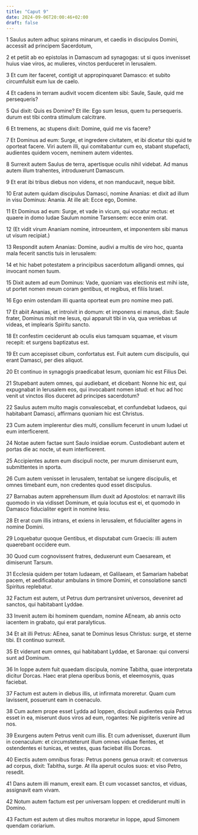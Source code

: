 ```yaml
---
title: "Caput 9"
date: 2024-09-06T20:00:46+02:00
draft: false
---
```



1 Saulus autem adhuc spirans minarum, et caedis in discipulos Domini, accessit ad principem Sacerdotum,

2 et petiit ab eo epistolas in Damascum ad synagogas: ut si quos invenisset huius viae viros, ac mulieres, vinctos perduceret in Ierusalem.

3 Et cum iter faceret, contigit ut appropinquaret Damasco: et subito circumfulsit eum lux de caelo.

4 Et cadens in terram audivit vocem dicentem sibi: Saule, Saule, quid me persequeris?

5 Qui dixit: Quis es Domine? Et ille: Ego sum Iesus, quem tu persequeris. durum est tibi contra stimulum calcitrare.

6 Et tremens, ac stupens dixit: Domine, quid me vis facere?

7 Et Dominus ad eum: Surge, et ingredere civitatem, et ibi dicetur tibi quid te oporteat facere. Viri autem illi, qui comitabantur cum eo, stabant stupefacti, audientes quidem vocem, neminem autem videntes.

8 Surrexit autem Saulus de terra, apertisque oculis nihil videbat. Ad manus autem illum trahentes, introduxerunt Damascum.

9 Et erat ibi tribus diebus non videns, et non manducavit, neque bibit.

10 Erat autem quidam discipulus Damasci, nomine Ananias: et dixit ad illum in visu Dominus: Anania. At ille ait: Ecce ego, Domine.

11 Et Dominus ad eum: Surge, et vade in vicum, qui vocatur rectus: et quaere in domo Iudae Saulum nomine Tarsensem: ecce enim orat.

12 (Et vidit virum Ananiam nomine, introeuntem, et imponentem sibi manus ut visum recipiat.)

13 Respondit autem Ananias: Domine, audivi a multis de viro hoc, quanta mala fecerit sanctis tuis in Ierusalem:

14 et hic habet potestatem a principibus sacerdotum alligandi omnes, qui invocant nomen tuum.

15 Dixit autem ad eum Dominus: Vade, quoniam vas electionis est mihi iste, ut portet nomen meum coram gentibus, et regibus, et filiis Israel.

16 Ego enim ostendam illi quanta oporteat eum pro nomine meo pati.

17 Et abiit Ananias, et introivit in domum: et imponens ei manus, dixit: Saule frater, Dominus misit me Iesus, qui apparuit tibi in via, qua veniebas ut videas, et implearis Spiritu sancto.

18 Et confestim ceciderunt ab oculis eius tamquam squamae, et visum recepit: et surgens baptizatus est.

19 Et cum accepisset cibum, confortatus est. Fuit autem cum discipulis, qui erant Damasci, per dies aliquot.

20 Et continuo in synagogis praedicabat Iesum, quoniam hic est Filius Dei.

21 Stupebant autem omnes, qui audiebant, et dicebant: Nonne hic est, qui expugnabat in Ierusalem eos, qui invocabant nomen istud: et huc ad hoc venit ut vinctos illos duceret ad principes sacerdotum?

22 Saulus autem multo magis convalescebat, et confundebat Iudaeos, qui habitabant Damasci, affirmans quoniam hic est Christus.

23 Cum autem implerentur dies multi, consilium fecerunt in unum Iudaei ut eum interficerent.

24 Notae autem factae sunt Saulo insidiae eorum. Custodiebant autem et portas die ac nocte, ut eum interficerent.

25 Accipientes autem eum discipuli nocte, per murum dimiserunt eum, submittentes in sporta.

26 Cum autem venisset in Ierusalem, tentabat se iungere discipulis, et omnes timebant eum, non credentes quod esset discipulus.

27 Barnabas autem apprehensum illum duxit ad Apostolos: et narravit illis quomodo in via vidisset Dominum, et quia locutus est ei, et quomodo in Damasco fiducialiter egerit in nomine Iesu.

28 Et erat cum illis intrans, et exiens in Ierusalem, et fiducialiter agens in nomine Domini.

29 Loquebatur quoque Gentibus, et disputabat cum Graecis: illi autem quaerebant occidere eum.

30 Quod cum cognovissent fratres, deduxerunt eum Caesaream, et dimiserunt Tarsum.

31 Ecclesia quidem per totam Iudaeam, et Galilaeam, et Samariam habebat pacem, et aedificabatur ambulans in timore Domini, et consolatione sancti Spiritus replebatur.

32 Factum est autem, ut Petrus dum pertransiret universos, deveniret ad sanctos, qui habitabant Lyddae.

33 Invenit autem ibi hominem quendam, nomine AEneam, ab annis octo iacentem in grabato, qui erat paralyticus.

34 Et ait illi Petrus: AEnea, sanat te Dominus Iesus Christus: surge, et sterne tibi. Et continuo surrexit.

35 Et viderunt eum omnes, qui habitabant Lyddae, et Saronae: qui conversi sunt ad Dominum.

36 In Ioppe autem fuit quaedam discipula, nomine Tabitha, quae interpretata dicitur Dorcas. Haec erat plena operibus bonis, et eleemosynis, quas faciebat.

37 Factum est autem in diebus illis, ut infirmata moreretur. Quam cum lavissent, posuerunt eam in coenaculo.

38 Cum autem prope esset Lydda ad Ioppen, discipuli audientes quia Petrus esset in ea, miserunt duos viros ad eum, rogantes: Ne pigriteris venire ad nos.

39 Exurgens autem Petrus venit cum illis. Et cum advenisset, duxerunt illum in coenaculum: et circumsteterunt illum omnes viduae flentes, et ostendentes ei tunicas, et vestes, quas faciebat illis Dorcas.

40 Eiectis autem omnibus foras: Petrus ponens genua oravit: et conversus ad corpus, dixit: Tabitha, surge. At illa aperuit oculos suos: et viso Petro, resedit.

41 Dans autem illi manum, erexit eam. Et cum vocasset sanctos, et viduas, assignavit eam vivam.

42 Notum autem factum est per universam Ioppen: et crediderunt multi in Domino.

43 Factum est autem ut dies multos moraretur in Ioppe, apud Simonem quendam coriarium.

